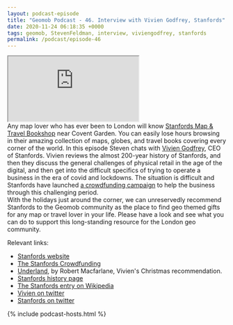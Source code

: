 ```yaml
--- 
layout: podcast-episode
title: "Geomob Podcast - 46. Interview with Vivien Godfrey, Stanfords"
date: 2020-11-24 06:18:35 +0000
tags: geomob, StevenFeldman, interview, viviengodfrey, stanfords
permalink: /podcast/episode-46
---
```


<iframe class="castos-iframe-player" src="https://5e2e9055a029d5-78101471.castos.com/player/286066"></iframe>

<div class="pt20">
Any map lover who has ever been to London will know
<a href="https://www.stanfords.co.uk/">Stanfords Map & Travel Bookshop</a> near Covent Garden. You can easily lose hours browsing in their amazing collection of maps, globes, and travel books covering every corner of the world. In this episode Steven chats with <a href="https://twitter.com/viviengodfrey">Vivien Godfrey</a>, CEO of Stanfords. Vivien reviews the almost 200-year history of Stanfords, and then they discuss the general challenges of physical retail in the age of the digital, and then get into the difficult specifics of trying to operate a business in the era of covid and lockdowns. The situation is difficult and Stanfords have launched <a href="https://payitforward.london.gov.uk/support-stanfords">a crowdfunding campaign</a> to help the business through this challenging period. 

<div class="pt10">With the holidays just around the corner, we can unreservedly recommend Stanfords to the Geomob community as the place to find geo themed gifts for any map or travel lover in your life. Please have a look and see what you can do to support this long-standing resource for the London geo community.
</div>

<div class="pt20">

  Relevant links:
  <ul>
    <li class="pt10"><a href="https://www.stanfords.co.uk">Stanfords website</a></li>
    <li class="pt10"><a href="https://payitforward.london.gov.uk/support-stanfords">The Stanfords Crowdfunding</a></li>
    <li class="pt10"><a href="https://www.stanfords.co.uk/Underland-A-Deep-Time-Journey_9780241143803">Underland</a>, by Robert Macfarlane, Vivien's Christmas recommendation.</li>
    <li class="pt10"><a href="https://www.stanfords.co.uk/our-history">Stanfords history page</a></li>
    <li class="pt10"><a href="https://en.wikipedia.org/wiki/Stanfords">The Stanfords entry on Wikipedia</a></li>
    <li class="pt10"><a href="https://twitter.com/viviengodfrey"> Vivien on twitter</a></li>
    <li class="pt10"><a href="https://twitter.com/StanfordsTravel">Stanfords on twitter</a></li>
  </ul>
</div>


{% include podcast-hosts.html %}




